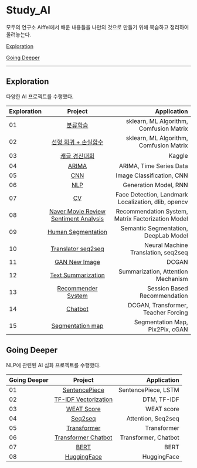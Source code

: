 # Study_AI

모두의 연구소 Aiffel에서 배운 내용들을 나만의 것으로 만들기 위해 복습하고 정리하여 올려놓는다.



[Exploration](#exploration)


[Going Deeper](#going-deeper)
***
## Exploration

다양한 AI 프로젝트를 수행했다.

| Exploration | Project | Application |
|---|:---:|---:|
| 01	| [분류학습](https://github.com/cryinguw/Study_AI/tree/master/Exploration/%5BE-01%5D%EB%B6%84%EB%A5%98%ED%95%99%EC%8A%B5)	| sklearn, ML Algorithm, Comfusion Matrix |
| 02	| [선형 회귀 + 손실함수](https://github.com/cryinguw/Study_AI/tree/master/Exploration/%5BE-02%5D%20%EC%84%A0%ED%98%95%20%ED%9A%8C%EA%B7%80%20%2B%20%EC%86%90%EC%8B%A4%20%ED%95%A8%EC%88%98) | sklearn, ML Algorithm, Comfusion Matrix |
| 03	| [캐글 경진대회](https://github.com/cryinguw/Study_AI/tree/master/Exploration/%5BE.03%5D%20%EC%BA%90%EA%B8%80%20%EA%B2%BD%EC%A7%84%EB%8C%80%ED%9A%8C) |	Kaggle |
| 04	| [ARIMA](https://github.com/cryinguw/Study_AI/tree/master/Exploration/%5BE.04%5D%20ARIMA) | ARIMA, Time Series Data |
| 05	| [CNN](https://github.com/cryinguw/Study_AI/tree/master/Exploration/%5BE.05%5D%20CNN) | Image Classification, CNN |
| 06	| [NLP](https://github.com/cryinguw/Study_AI/tree/master/Exploration/%5BE.06%5D%20NLP) | Generation Model, RNN |
| 07	| [CV](https://github.com/cryinguw/Study_AI/tree/master/Exploration/%5BE.07%5D%20CV) | Face Detection, Landmark Localization, dlib, opencv |
| 08	| [Naver Movie Review Sentiment Analysis](https://github.com/cryinguw/Study_AI/tree/master/Exploration/%5BE.08%5D%20Naver%20Movie%20Review%20Sentiment%20Analysis) | Recommendation System, Matrix Factorization Model |
| 09	| [Human Segmentation](https://github.com/cryinguw/Study_AI/tree/master/Exploration/%5BE.09%5D%20Human%20Segmentation) | Semantic Segmentation, DeepLab Model |
| 10	| [Translator seq2seq](https://github.com/cryinguw/Study_AI/tree/master/Exploration/%5BE.10%5D%20Translator%20seq2seq) | Neural Machine Translation, seq2seq |
| 11	| [GAN New Image](https://github.com/cryinguw/Study_AI/tree/master/Exploration/%5BE.11%5D%20GAN%20New%20Image) | DCGAN |
| 12	| [Text Summarization](https://github.com/cryinguw/Study_AI/tree/master/Exploration/%5BE.12%5D%20Text%20Summarization) | Summarization, Attention Mechanism |
| 13	| [Recommender System](https://github.com/cryinguw/Study_AI/tree/master/Exploration/%5BE.13%5D%20Recommender%20System) | Session Based Recommendation |
| 14	| [Chatbot](https://github.com/cryinguw/Study_AI/tree/master/Exploration/%5BE.14%5D%20Chatbot) | DCGAN, Transformer, Teacher Forcing |
| 15 | [Segmentation map](https://github.com/cryinguw/Study_AI/tree/master/Exploration/%5BE.15%5D%20Pix2Pix) | Segmentation Map, Pix2Pix, cGAN |

## Going Deeper

NLP에 관련된 AI 심화 프로젝트를 수행했다.

| Going Deeper | Project | Application |
|---|:---:|---:|
| 01 | [SentencePiece](https://github.com/cryinguw/Study_AI/tree/master/Going%20Deeper/%5BGN-01%5D%20SentencePiece) | SentencePiece, LSTM |
| 02 | [TF-IDF Vectorization](https://github.com/cryinguw/Study_AI/tree/master/Going%20Deeper/%5BGN-02%5D%20TF-IDF%20Vectorization) | DTM, TF-IDF |
| 03 | [WEAT Score](https://github.com/cryinguw/Study_AI/tree/master/Going%20Deeper/%5BGN-03%5D%20WEAT%20Score) | WEAT score |
| 04 | [Seq2seq](https://github.com/cryinguw/Study_AI/tree/master/Going%20Deeper/%5BGN-04%5D%20Seq2seq) | Attention, Seq2seq |
| 05 | [Transformer](https://github.com/cryinguw/Study_AI/tree/master/Going%20Deeper/%5BGN-05%5D%20Transformer) | Transformer |
| 06 | [Transformer Chatbot](https://github.com/cryinguw/Study_AI/tree/master/Going%20Deeper/%5BGN-06%5D%20Transformer%20Chatbot) | Transformer, Chatbot |
| 07 | [ BERT](https://github.com/cryinguw/Study_AI/tree/master/Going%20Deeper/%5BGN-07%5D%20BERT) | BERT |
| 08 | [HuggingFace](https://github.com/cryinguw/Study_AI/tree/master/Going%20Deeper/%5BGN-08%5D%20HuggingFace) | HuggingFace |
